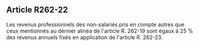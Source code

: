 ## Article R262-22

Les revenus professionnels des non-salariés pris en compte autres que ceux mentionnés au dernier alinéa de
l'article R. 262-19 sont égaux à 25 % des revenus annuels fixés en application de l'article R. 262-23.

